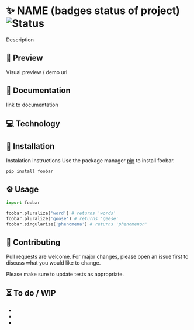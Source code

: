 # ✨ NAME (badges status of project) ![Status](https://img.shields.io/badge/Status-WIP-yellow)

Description

## 🎨 Preview

Visual preview / demo url

## 📄 Documentation

link to documentation

## 💻 Technology


## 🚀 Installation

Instalation instructions
Use the package manager [pip](https://pip.pypa.io/en/stable/) to install foobar.

```bash
pip install foobar
```

## ⚙️ Usage

```python
import foobar

foobar.pluralize('word') # returns 'words'
foobar.pluralize('goose') # returns 'geese'
foobar.singularize('phenomena') # returns 'phenomenon'
```

## 🔨 Contributing

Pull requests are welcome. For major changes, please open an issue first to discuss what you would like to change.

Please make sure to update tests as appropriate.

## ⏳ To do / WIP

-
-
-
